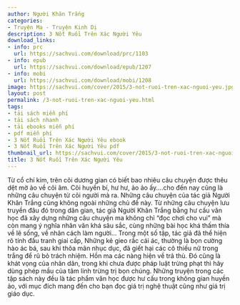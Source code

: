 ```yaml
---
author: Người Khăn Trắng
categories:
- Truyện Ma - Truyện Kinh Dị
description: 3 Nốt Ruồi Trên Xác Người Yêu
download_links:
- info: prc
  url: https://sachvui.com/download/prc/1103
- info: epub
  url: https://sachvui.com/download/epub/1207
- info: mobi
  url: https://sachvui.com/download/mobi/1208
image: https://sachvui.com/cover/2015/3-not-ruoi-tren-xac-nguoi-yeu.jpg
layout: post
permalink: /3-not-ruoi-tren-xac-nguoi-yeu.html
tags:
- tải sách miễn phí
- tải sách nhanh
- tải ebooks miễn phí
- pdf miễn phí
- 3 Nốt Ruồi Trên Xác Người Yêu ebook
- 3 Nốt Ruồi Trên Xác Người Yêu pdf
thumbnail_url: https://sachvui.com/cover/2015/3-not-ruoi-tren-xac-nguoi-yeu.jpg
title: 3 Nốt Ruồi Trên Xác Người Yêu
---
```


 <div class="item-desc text-justify"> Từ cổ chí kim, trên cõi dương gian có biết bao nhiêu câu chuyện được thêu dệt mờ ảo về cõi âm. Cõi huyền bí, hư hư, ảo ảo ấy….cho đến nay cũng là những câu chuyện từ cõi người mà ra. Những câu chuyện của tác giả Người Khăn Trắng cũng không ngoài những chủ đề này. Từ những câu chuyện lưu truyền đâu đó trong dân gian, tác giả Người Khăn Trắng bằng hư cấu văn học đã xây dựng những câu chuyện ma không chỉ “đọc chơi cho vui” mà còn mang ý nghĩa nhân văn khá sâu sắc, cùng những bài học khá thấm thía về lẽ sống, về nhân cách làm người… Trong một số tập, tác giả đã thể hiện rõ tính đấu tranh giai cấp, Những kẻ gieo rắc cái ác, thường là bọn cường hào ác bá, sau khi thõa mãn nhục dục, đã giết hại các cô thiếu nữ trong trắng để rũ bỏ trách nhiệm. Hồn ma các nàng hiện về trả thù. Đó cũng là khát vọng của nhân dân, trong khi chưa được pháp luật trừng phạt thì hãy dùng phép mầu của tâm linh trừng trị bọn chúng. Những truyện trong các tập sách này đều là tác phẩm văn học được hư cấu trong không gian huyền ảo, với mục đích mang đến cho bạn đọc giá trị nghệ thuật cũng như giá trị giáo dục. </div>